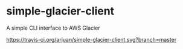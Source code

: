 # simple-glacier-client
A simple CLI interface to AWS Glacier

https://travis-ci.org/arjuan/simple-glacier-client.svg?branch=master
